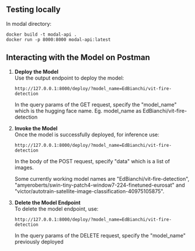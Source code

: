 ## Testing locally

In modal directory:

```
docker build -t modal-api .
docker run -p 8000:8000 modal-api:latest

```

## Interacting with the Model on Postman

1. **Deploy the Model**  
   Use the output endpoint to deploy the model:

   ```
   http://127.0.0.1:8000/deploy/?model_name=EdBianchi/vit-fire-detection
   ```

   In the query params of the GET request, specify the "model_name" which is the hugging face name. Eg. model_name as EdBianchi/vit-fire-detection

2. **Invoke the Model**  
    Once the model is successfully deployed, for inference use:

   ```
   http://127.0.0.1:8000/deploy/?model_name=EdBianchi/vit-fire-detection
   ```

   In the body of the POST request, specify "data" which is a list of images.

   Some currently working model names are "EdBianchi/vit-fire-detection", "amyeroberts/swin-tiny-patch4-window7-224-finetuned-eurosat" and "victor/autotrain-satellite-image-classification-40975105875".

3. **Delete the Model Endpoint**  
   To delete the model endpoint, use:

   ```
   http://127.0.0.1:8000/deploy/?model_name=EdBianchi/vit-fire-detection
   ```

   In the query params of the DELETE request, specify the "model_name" previously deployed
